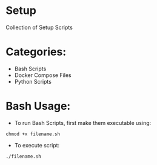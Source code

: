 # Setup

Collection of Setup Scripts

# Categories:

* Bash Scripts
* Docker Compose Files
* Python Scripts

# Bash Usage:

* To run Bash Scripts, first make them executable using:

```
chmod +x filename.sh
```

* To execute script:

```
./filename.sh
```

